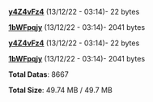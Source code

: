 [**y4Z4vFz4**](/data/y4Z4vFz4.txt) (13/12/22 - 03:14)- 22 bytes

[**1bWFpqjy**](/data/1bWFpqjy.txt) (13/12/22 - 03:14)- 2041 bytes

[**y4Z4vFz4**](/data/y4Z4vFz4.txt) (13/12/22 - 03:14)- 22 bytes

[**1bWFpqjy**](/data/1bWFpqjy.txt) (13/12/22 - 03:14)- 2041 bytes

**Total Datas**: 8667

**Total Size**: 49.74 MB / 49.7 MB